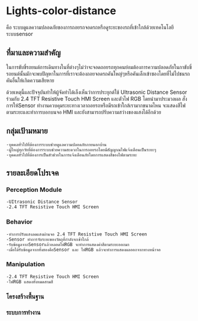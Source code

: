 # Lights-color-distance
คือ ระบบดูแลความปลอดภัยของการถอยรถจอดรถหรือดูระยะของรถที่เข้าใกล้ด้วยเทคโนโลยีระบบsensor

## ที่มาและความสำคัญ
ในการขับขี่รถยนต์การเดินทางในที่ต่างๆไม่ว่าจะจอดถอยรถทุกคนย่อมต้องการความปลอดภัยในกาขับขี่รถยนต์นั้นมักจะพบปัญหาในการที่เราจะต้องถอยจอดรถคันใหญ่ๆหรือคันเล็กเข้าซองโดยที่ไม่ไปชนรถคันอื่นให้เกิดความเสียหาย

ด้วยเหตุนี้และปัจจุบันทำให้ผู้จัดทำได้เล็งเห็นว่าการประยุกต์ใช้ UItrasonic Distance Sensor ร่วมกับ 2.4 TFT Resistive Touch HMI Screen และตัวไฟ RGB โดยนำมาประมวลผล สั่งการให้Sensor ทำงานควบคุมระยะทางเวลาถอยรถหรือมีรถเข้าใกล้เรามากขนาดไหน จะแสดงสีไฟตามระยะและทำการบอกบนจอ HMI และยังสามารถปรับความสว่างของแสงได้อีกด้วย

## กลุ่มเป้ามหมาย
    -บุคคลทั่วไปที่ต้องการระบบช่วยดูแลความปลอดภัยภายนอกบ้าน
    -ผู้ใหญ่ทุกวัยที่ต้องการระบบช่วยความสะดวกในการถอยรถโดยมีสัญญาณไฟแจ้งเตือนเป็นระยะๆ
    -บุคคลทั่วไปที่ต้องการเป็นตัวช่วยในการแจ้งเตือนภัยโดยการแสดงสีของไฟตามระยะ
## รายละเอียดโปรเจค
    
### Perception Module
    -UItrasonic Distance Sensor
    -2.4 TFT Resistive Touch HMI Screen
    
### Behavior
    -ทำการปรับแสงลดแสงผ่านจอ 2.4 TFT Resistive Touch HMI Screen
    -Sensor ทำการจับระยะของวัตถุที่กำลังจะเข้าใกล้
    -รับข้อมูลจากSensorแล้วหลอดไฟRGB จะทำการแสดงค่าสีตามระยะออกมา
    -เมื่อได้รับข้อมูลจากทั้งสองคือSensor และ ไฟRGB แล้วจะทำการแสดงผลออกจากทางหน้าจอ
### Manipulation
    -2.4 TFT Resistive Touch HMI Screen
    -ไฟRGB แสดงทั้งหมดสามสี
### โครงสร้างพื้นฐาน

### ระบบการทำงาน


